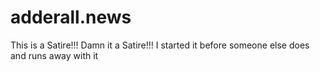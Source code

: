 # adderall.news
This is a Satire!!! Damn it a Satire!!! I started it before someone else does and runs away with it
